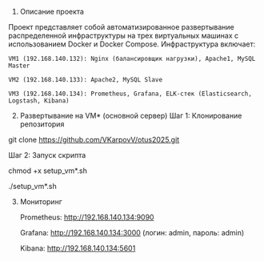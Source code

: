1. Описание проекта

Проект представляет собой автоматизированное развертывание распределенной инфраструктуры на трех виртуальных машинах с использованием Docker и Docker Compose. Инфраструктура включает:

    VM1 (192.168.140.132): Nginx (балансировщик нагрузки), Apache1, MySQL Master

    VM2 (192.168.140.133): Apache2, MySQL Slave

    VM3 (192.168.140.134): Prometheus, Grafana, ELK-стек (Elasticsearch, Logstash, Kibana)

2. Развертывание на VM* (основной сервер)
Шаг 1: Клонирование репозитория

git clone https://github.com/VKarpovV/otus2025.git

Шаг 2: Запуск скрипта

chmod +x setup_vm*.sh

./setup_vm*.sh

3. Мониторинг

    Prometheus: http://192.168.140.134:9090

    Grafana: http://192.168.140.134:3000 (логин: admin, пароль: admin)

    Kibana: http://192.168.140.134:5601
